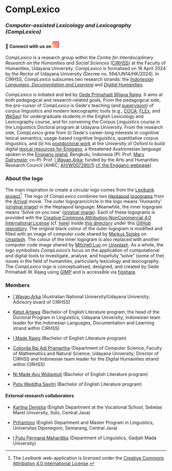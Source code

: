 # CompLexico

### *Computer-assisted Lexicology and Lexicography (CompLexico)*

#### 🤝 Connect with us on <a href="https://www.instagram.com/complexico.unud/"><img src="https://raw.githubusercontent.com/complexico/.github/main/images/instagram.svg" alt="CompLexico | Instagram" width="21px"/></a>

*CompLexico* is a research group within the *Centre for Interdisciplinary Research on the Humanities and Social Sciences* ([CIRHSS](https://www.cirhss.org/)) at the Faculty of Humanities, Udayana University. *CompLexico* is formalised on 16 April 2024 by the Rector of Udayana University (Decree no. 594/UN14/HK/2024). In CIRHSS, *CompLexico* subsumes two research strands: the [*Indonesian Languages, Documentation and Learning*](https://www.cirhss.org/our-research/indonesian-languages-documentation-and-learning/) and [*Digital Humanities*](https://www.cirhss.org/our-research/digital-humanities/).  

*CompLexico* is initiated and led by [Gede Primahadi Wijaya Rajeg](https://orcid.org/0000-0002-2047-8621). It aims at both pedagogical and research-related goals. From the pedagogical side, the pre-cursor of *CompLexico* is Gede's teaching (and [supervision](https://github.com/complexico/anger-mad-coca?tab=readme-ov-file#related-undergraduate-student-projects)) of corpus linguistics and modern lexicographic tools (e.g., [COCA](https://www.english-corpora.org/coca/), [FLEx](https://software.sil.org/fieldworks/), and [WeSay](https://software.sil.org/wesay/)) for undergraduate students in the English Lexicology and Lexicography course, and for convening the Corpus Linguistics course in the Linguistics Doctoral program at Udayana University. From the research side, *CompLexico* grew from (i) Gede's career-long interests in cognitive lexical semantics, usage-based cognitive linguistics, quantitative corpus linguistics, and (ii) his [postdoctoral work](https://www.ling-phil.ox.ac.uk/people/gede-rajeg) at the University of Oxford to build digital [lexical resources for Enggano](https://portal.sds.ox.ac.uk/Lexical_resources_for_Enggano), a threatened Austronesian language spoken in the [Enggano island](https://maps.app.goo.gl/9TZcjHvqeQWNcuUA7), Bengkulu, Indonesia (PI: Prof. [Mary Dalrymple](https://www.ling-phil.ox.ac.uk/people/mary-dalrymple); co-PI: Prof. [I Wayan Arka](https://researchprofiles.anu.edu.au/en/persons/wayan-arka); funded by the Arts and Humanities Research Council [AHRC; [AH/W007290/1](https://gtr.ukri.org/projects?ref=AH%2FW007290%2F1)] [cf. the Enggano webpage](https://enggano.ling-phil.ox.ac.uk/)).

### About the logo

The main inspiration to create a circular logo comes from the [Lexibank project](https://lexibank.clld.org/)[^1]. The logo of *CompLexico* combines two [Heptapod](https://aliens.fandom.com/wiki/Heptapod) <a href="https://en.wikiquote.org/wiki/Arrival_(film)#:~:text=Because%20unlike%20speech%2C%20a%20logogram,Linguists%20call%20this%20nonlinear%20orthography." target="_blank">logograms</a> from the [*Arrival*](https://www.imdb.com/title/tt2543164/) movie. The outer logogram/circle in the logo means 'Humanity' ([original image](https://github.com/WolframResearch/Arrival-Movie-Live-Coding/blob/master/ScriptLogoJpegs/Humanity1.jpg)) in the Heptapod language. Meanwhile, the inner logogram means 'Solve on you now' ([original image](https://github.com/WolframResearch/Arrival-Movie-Live-Coding/blob/master/ScriptLogoJpegs/SolveOnYouNow1.jpg)). Each of these logograms is provided with the [Creative Commons Attribution-NonCommercial 4.0 International License](http://creativecommons.org/licenses/by-nc/4.0/) (cf. [here](https://github.com/WolframResearch/Arrival-Movie-Live-Coding/blob/master/COPYING.md)) inside [this directory](https://github.com/WolframResearch/Arrival-Movie-Live-Coding/tree/master/ScriptLogoJpegs) under this [GitHub repository](https://github.com/WolframResearch/Arrival-Movie-Live-Coding/tree/master). The original black colour of the outer logogram is modified and filled with an image of computer code shared by [Markus Spiske](https://unsplash.com/@markusspiske?utm_content=creditCopyText&utm_medium=referral&utm_source=unsplash) on [Unsplash](https://unsplash.com/photos/matrix-movie-still-iar-afB0QQw?utm_content=creditCopyText&utm_medium=referral&utm_source=unsplash). The colour of the inner logogram is also replaced with another computer code image shared by [Mitchell Luo](https://unsplash.com/@mitchel3uo?utm_content=creditCopyText&utm_medium=referral&utm_source=unsplash) on [Unsplash](https://unsplash.com/photos/black-and-white-striped-textile-FWoq_ldWlNQ?utm_content=creditCopyText&utm_medium=referral&utm_source=unsplash). As a whole, the logo symbolises *CompLexico*’s focus on the application of computational and digital tools to investigate, analyse, and hopefully ”solve” (some of the) issues in the field of humanities, particularly lexicology and lexicography. The *CompLexico* logo is conceptualised, designed, and created by Gede Primahadi W. Rajeg using [GIMP](https://www.gimp.org/) and is accessible via [figshare](https://doi.org/10.6084/m9.figshare.25744971).

[^1]: The *Lexibank* web-application is licensed under the [Creative Commons Attribution 4.0 International License](http://creativecommons.org/licenses/by/4.0/).

### Members

- <a href="https://researchprofiles.anu.edu.au/en/persons/wayan-arka" target="_blank">I Wayan Arka</a> (Australian National University/Udayana University; Advisory board of CIRHSS)

- <a href="https://udayananetworking.unud.ac.id/professor/1784" target="_blank">Ketut Artawa</a> (Bachelor of English Literature program; the head of the Doctoral Program in Linguistics, Udayana University; Indonesian team leader for the Indonesian Languages, Documentation and Learning strand within CIRHSS)

- <a href="https://udayananetworking.unud.ac.id/lecturer/1817-i-made-rajeg" target="_blank">I Made Rajeg</a> (Bachelor of English Literature program)

- [Cokorda Rai Adi Pramartha](https://udayananetworking.unud.ac.id/lecturer/2379-cokorda-rai-adi-pramartha) (Department of Computer Science, Faculty of Mathematics and Natural Science, Udayana University; Director of CIRHSS and Indonesian team leader for the Digital Humanities strand within CIRHSS)

- [Ni Made Ayu Widiastuti](https://udayananetworking.unud.ac.id/lecturer/1895-ni-made-ayu-widiastuti) (Bachelor of English Literature program)

- [Putu Weddha Savitri](https://udayananetworking.unud.ac.id/lecturer/credential/1888-putu-weddha-savitri) (Bachelor of English Literature program)

#### External research collaborators

- [Karlina Denistia](https://www.researchgate.net/profile/Karlina-Denistia) (English Department at the Vocational School, Sebelas Maret University, Solo, Central Java)

- [Prihantoro](https://sites.google.com/live.undip.ac.id/prihantoro/home) (English Department and Master Program in Linguistics, Universitas Diponegoro, Semarang, Central Java)

- [I Putu Permana Mahardika](https://scholar.google.com/citations?user=Saaq65AAAAAJ&hl=en) (Department of Linguistics, Gadjah Mada University)
